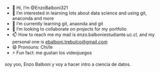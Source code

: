 - 👋 Hi, I’m @EnzoBalboni321
- 👀 I’m interested in learning lots about data science and using git, anaconda and more
- 🌱 I’m currently learning git, anaonda and git
- 💞️ I’m looking to collaborate on projects for my portfolio
- 📫 How to reach me my mail is enzo.balboniestudiante.uc.cl, and my personal one is ebalboni.trebulco@gmail.com
- 😄 Pronouns: Chi/le
- ⚡ Fun fact: me gustan los videojuegos
<!---
EnzoBalboni321/EnzoBalboni321 is a ✨ special ✨ repository because its `README.md` (this file) appears on your GitHub profile.
You can click the Preview link to take a look at your changes.
--->
soy yoo, Enzo Balboni y voy a hacer intro a ciencia de datos.
